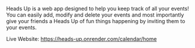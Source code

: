 Heads Up is a web app designed to help you keep track of all your events!
You can easily add, modify and delete your events and most importantly 
give your friends a Heads Up of fun things happening by inviting them to your events.

Live Website: https://heads-up.onrender.com/calendar/home
